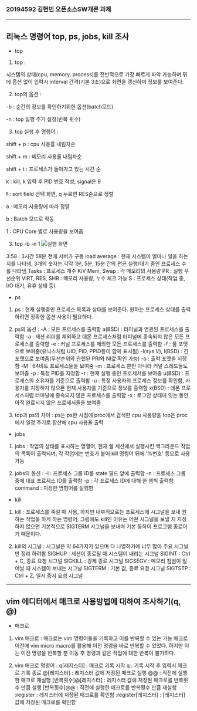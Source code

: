 ### 20194592 김현빈 오픈소스SW개론 과제
---
## 리눅스 명령어 top, ps, jobs, kill 조사

* top

1) top :

시스템의 상태(cpu, memory, process)를 전반적으로 가장 빠르게 파악 가능하며 뒤에 옵션 없이 입력시 interval 간격(기본 3초)으로 화면을 갱신하며 정보를 보여준다.

2) top의 옵션 :

-b : 순간의 정보를 확인하기위한 옵션(batch모드)

-n : top 실행 주기 설정(반복 횟수)

3) top 실행 후 명령어 :

shift + p : cpu 사용률 내림차순

shift + m : 메모리 사용률 내림차순

shift + t : 프로세스가 돌아가고 있는 시간 순

k : kill, k 입력 후 PID 번호 작성, signal은 9

f : sort field 선택 화면, q 누르면 RES순으로 정렬

a : 메모리 사용량에 따라 정렬

b : Batch 모드로 작동

1 : CPU Core 별로 사용량을 보여줌

3) top -b -n 1
![실행 화면](https://www.dropbox.com/s/6nnakv6e4j2ojji/Screenshot%202018-07-18%2020.25.32.png?raw=1)

3:58 : 3시간 58분 전에 서버가 구동
load average : 현재 시스템이 얼마나 일을 하는지를 나타냄, 3개의 숫자는 각각 1분, 5분, 15분 간의 편균 실행/대기 중인 프로세스 수를 나타냄
Tasks : 프로세스 개수
KiV Mem, Swap : 각 메모리의 사용량
PR : 실행 우선순위
VIRT, RES, SHR : 메모리 사용량, 누수 체크 가능
S : 프로세스 상태(작업 중, I/O 대기, 유휴 상태 등)

* ps

1) ps :
현재 실행중인 프로세스 목록과 상태를 보여준다. 원하는 프로세스 상태를 출력하려면 정확한 옵션 사용이 필요하다.

2) ps의 옵션 :
-A : 모든 프로세스를 출력함
a(BSD) : 터미널과 연관된 프로세스를 출력함
-a : 세션 리더를 제외하고 데몬 프로세스처럼 터미널에 종속되지 않은 모든 프로세스를 출력함
-e : 커널 프로세스를 제외한 모든 프로세스를 출력함
-f : 풀 포맷으로 보여줌(유닉스처럼 UID, PID, PPID등이 함께 표시됨)
-l(sys V), l(BSD) : 긴 포맷으로 보여줌(우선순위와 관련된 PRI와 NI값 확인 가능)
-o : 출력 포맷을 지정함
-M : 64비트 프로세스들을 보여줌
-m : 프로세스 뿐만 아니라 커널 스레드들도 보여줌
-p : 특정 PID를 지정함
-r : 현재 실행 중인 프로세서를 보여줌
u(BSD) : 프로세스의 소유자를 기준으로 출력함
-u : 특정 사용자의 프로세스 정보를 확인함, 사용자를 지정하지 않으묜 현재 사용자를 기준으로 정보를 출력함
x(BSD) : 데몬 프로세스처럼 터미널에 종속되지 않은 프로세스를 출력함
-x : 로그인 상태에 잇는 동안 아직 완료되지 않은 프로세서들을 보여줌

3) top과 ps의 차이 :
ps는 ps한 시점에 proc에서 검색한 cpu 사용량을
top은 proc에서 일정 주기로 합산해 cpu 사용율 출력

* jobs

1) jobs :
작업의 상태를 표시하는 명열어, 현재 쉘 세션에서 실행시킨 백그라운드 작업의 목록이 출력되며, 각 작업에는 번호가 붙어 kill 명령어 뒤에 '%번호' 등으로 사용가능

2) jobs의 옵션 :
-l : 프로세스 그룹 ID를 state 필드 앞에 출력함
-n : 프로세스 그룹 중에 대표 프로세스 ID를 출력함
-p : 각 프로세스 ID에 대해 한 행씩 출력함
command : 지정한 명형어를 실행함

* kill

1) kill :
프로세스를 죽일 때 사용, 하지만 내부적으로는 프로세스에 시그널을 보내 원하는 작업을 하게 하는 명령어, 그럼에도 kill인 이유는 어떤 시그널을 보낼 지 지정하지 않으면 기본적으로 SIGTERM 시그널을 보내며 기본 동작이 프로그램 종료이기 때문이다.

2) kill의 시그널 :
시그널은 약 64가지가 있으며 다 나열하기에 너무 많아 주요 시그널만 정리 하려함
SIGHUP : 세션이 종료될 때 시스템이 내리는 시그널
SIGINT : Ctrl + C, 종료 요청 시그널
SIGKILL : 강제 종료 시그널
SIGSEGV : 메모리 침범이 일어날 때 시스템이 보내는 시그널
SIGTERM : 기본 값, 종료 요청 시그널
SIGTSTP : Ctrl + Z, 일시 중지 요청 시그널

---
## vim 에디터에서 매크로 사용방법에 대하여 조사하기(q, @)

* 매크로

1) vim 매크로 :
매크로는 vim 명령어들을 기록하고 이를 반복할 수 있는 기능 매크로 이전에 vim micro macro를 활용해 이전 명령을 바로 반복할 수 있었다. 하지만 이는 이전 명령을 반복할 뿐 이동 후 명령과 같은 작업에 대한 반복이 불가하다. 

2) vim 매크로 명령어 :
q[레지스터] : 매크로 기록 시작
q : 기록 시작 후 입력시 매크로 기록 종료
@[레지스터] : 레지스터 값에 저장된 매크로 실행
@@ : 직전에 실행한 매크로 재실행
[반복횟수]@[레지스터] : 레지스터 값에 저장된 매크로를 반복횟수 만큼 실행
[반복횟수]@@ : 직전에 실행한 매크로를 반복횟수 만큼 재실행
:register : 레지스터에 저장된 매크로를 확인함
:register[레지스터] : [레지스터] 값에 저장된 매크로를 확인함
